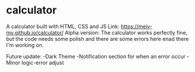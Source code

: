 # calculator
A calculator built with HTML, CSS and JS
Link: https://meiv-mv.github.io/calculator/
Alpha version: 
  The calculator works perfectly fine, but the code needs some polish and there are some errors here enad there I'm working on.

Future update:
  -Dark Theme
  -Notification section for when an error occur
  -Minor logic-error adjust